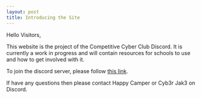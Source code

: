 ```yaml
---
layout: post
title: Introducing the Site
---
```


Hello Visitors,

This website is the project of the Competitive Cyber Club Discord. It is currently a work in progress and will contain resources for schools to use and how to get involved with it.

To join the discord server, please follow [this link](https://discord.gg/A8JuSSg).

If have any questions then please contact Happy Camper or Cyb3r Jak3 on Discord.
